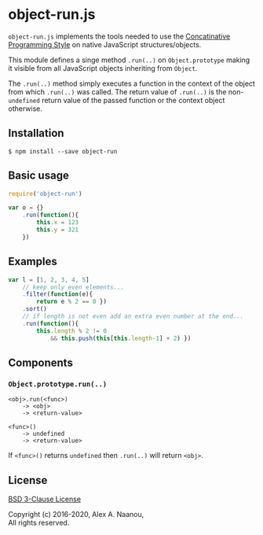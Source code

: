 # object-run.js

`object-run.js` implements the tools needed to use the [Concatinative 
Programming Style](https://en.wikipedia.org/wiki/Concatenative_programming_language) 
on native JavaScript structures/objects.

This module defines a singe method `.run(..)` on `Object.prototype` making 
it visible from all JavaScript objects inheriting from `Object`.

The `.run(..)` method simply executes a function in the context of the 
object from which `.run(..)` was called. The return value of `.run(..)` 
is the non-`undefined` return value of the passed function or the context 
object otherwise.


## Installation

```shell
$ npm install --save object-run
```

## Basic usage

```javascript
require('object-run')
```

```javascript
var o = {}
	.run(function(){
		this.x = 123
		this.y = 321
	})
```

## Examples

```javascript
var l = [1, 2, 3, 4, 5]
	// keep only even elements...
	.filter(function(e){
		return e % 2 == 0 })
	.sort()
	// if length is not even add an extra even number at the end...
	.run(function(){
		this.length % 2 != 0
			&& this.push(this[this.length-1] + 2) })
```



## Components

### `Object.prototype.run(..)`

```
<obj>.run(<func>)
	-> <obj>
	-> <return-value>
```

```
<func>()
	-> undefined
	-> <return-value>
```

If `<func>()` returns `undefined` then `.run(..)` will return `<obj>`.



## License

[BSD 3-Clause License](./LICENSE)

Copyright (c) 2016-2020, Alex A. Naanou,  
All rights reserved.


<!-- vim:set ts=4 sw=4 spell : -->
